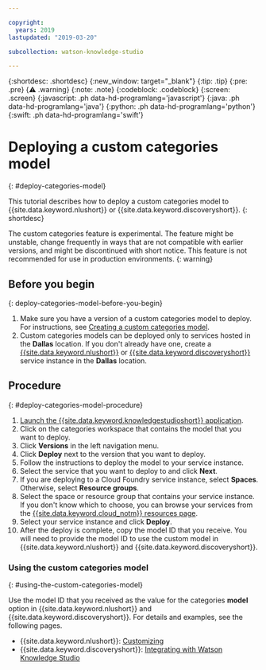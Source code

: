 ```yaml
---

copyright:
  years: 2019
lastupdated: "2019-03-20"

subcollection: watson-knowledge-studio

---
```


{:shortdesc: .shortdesc}
{:new_window: target="_blank"}
{:tip: .tip}
{:pre: .pre}
{:warning: .warning}
{:note: .note}
{:codeblock: .codeblock}
{:screen: .screen}
{:javascript: .ph data-hd-programlang='javascript'}
{:java: .ph data-hd-programlang='java'}
{:python: .ph data-hd-programlang='python'}
{:swift: .ph data-hd-programlang='swift'}

# Deploying a custom categories model
{: #deploy-categories-model}

This tutorial describes how to deploy a custom categories model to {{site.data.keyword.nlushort}} or {{site.data.keyword.discoveryshort}}. 
{: shortdesc}

The custom categories feature is experimental. The feature might be unstable, change frequently in ways that are not compatible with earlier versions, and might be discontinued with short notice. This feature is not recommended for use in production environments.
{: warning}

## Before you begin
{: deploy-categories-model-before-you-begin}

1. Make sure you have a version of a custom categories model to deploy. For instructions, see [Creating a custom categories model](/docs/services/watson-knowledge-studio?topic=watson-knowledge-studio-create-categories-model).
2. Custom categories models can be deployed only to services hosted in the **Dallas** location. If you don't already have one, create a [{{site.data.keyword.nlushort}}](https://{DomainName}/catalog/services/natural-language-understanding) or [{{site.data.keyword.discoveryshort}}](https://{DomainName}/catalog/services/discovery) service instance in the **Dallas** location.

## Procedure
{: #deploy-categories-model-procedure}

1. [Launch the {{site.data.keyword.knowledgestudioshort}} application](/docs/services/watson-knowledge-studio?topic=watson-knowledge-studio-wks_tutintro#launching-the-knowledge-studio-application).
2. Click on the categories workspace that contains the model that you want to deploy.
3. Click **Versions** in the left navigation menu.
4. Click **Deploy** next to the version that you want to deploy.
5. Follow the instructions to deploy the model to your service instance.
  1. Select the service that you want to deploy to and click **Next**.
  2. If you are deploying to a Cloud Foundry service instance, select **Spaces**. Otherwise, select **Resource groups**.
  3. Select the space or resource group that contains your service instance. If you don't know which to choose, you can browse your services from the [{{site.data.keyword.cloud_notm}} resources page](https://{DomainName}/resources).
  4. Select your service instance and click **Deploy**.
6. After the deploy is complete, copy the model ID that you receive. You will need to provide the model ID to use the custom model in {{site.data.keyword.nlushort}} and {{site.data.keyword.discoveryshort}}.


### Using the custom categories model
{: #using-the-custom-categories-model}

Use the model ID that you received as the value for the categories **model** option in {{site.data.keyword.nlushort}} and {{site.data.keyword.discoveryshort}}. For details and examples, see the following pages.
  - {{site.data.keyword.nlushort}}: [Customizing](/docs/services/natural-language-understanding?topic=natural-language-understanding-customizing)
  - {{site.data.keyword.discoveryshort}}: [Integrating with Watson Knowledge Studio](/docs/services/discovery?topic=discovery-integrating-with-wks#integrating-with-wks)
